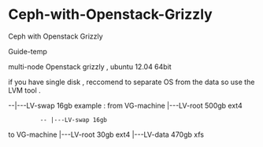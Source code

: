 Ceph-with-Openstack-Grizzly
===========================

Ceph with Openstack Grizzly





Guide-temp

multi-node Openstack grizzly , ubuntu 12.04 64bit

if you have single disk , reccomend to separate OS from the data so use the LVM tool .

   --|---LV-swap 16gb
example : from VG-machine |---LV-root 500gb ext4


             -- |---LV-swap 16gb 
to VG-machine |---LV-root 30gb ext4
              |---LV-data 470gb xfs

